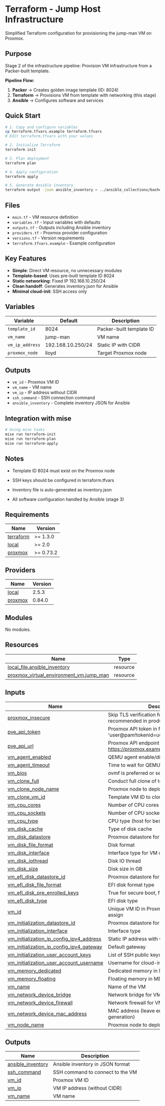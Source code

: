 # Terraform - Jump Host Infrastructure

Simplified Terraform configuration for provisioning the jump-man VM on Proxmox.

## Purpose

Stage 2 of the infrastructure pipeline: Provision VM infrastructure from a Packer-built template.

**Pipeline Flow:**

1. **Packer** → Creates golden image template (ID: 8024)
1. **Terraform** → Provisions VM from template with networking (this stage)
1. **Ansible** → Configures software and services

## Quick Start

```bash
# 1. Copy and configure variables
cp terraform.tfvars.example terraform.tfvars
# Edit terraform.tfvars with your values

# 2. Initialize Terraform
terraform init

# 3. Plan deployment
terraform plan

# 4. Apply configuration
terraform apply

# 5. Generate Ansible inventory
terraform output -json ansible_inventory > ../ansible_collections/basher83/automation_server/inventory/inventory.json
```

## Files

- `main.tf` - VM resource definition
- `variables.tf` - Input variables with defaults
- `outputs.tf` - Outputs including Ansible inventory
- `providers.tf` - Proxmox provider configuration
- `versions.tf` - Version requirements
- `terraform.tfvars.example` - Example configuration

## Key Features

- **Simple**: Direct VM resource, no unnecessary modules
- **Template-based**: Uses pre-built template ID 8024
- **Static networking**: Fixed IP 192.168.10.250/24
- **Clean handoff**: Generates inventory.json for Ansible
- **Minimal cloud-init**: SSH access only

## Variables

| Variable        | Default           | Description              |
| --------------- | ----------------- | ------------------------ |
| `template_id`   | 8024              | Packer-built template ID |
| `vm_name`       | jump-man          | VM name                  |
| `vm_ip_address` | 192.168.10.250/24 | Static IP with CIDR      |
| `proxmox_node`  | lloyd             | Target Proxmox node      |

## Outputs

- `vm_id` - Proxmox VM ID
- `vm_name` - VM name
- `vm_ip` - IP address without CIDR
- `ssh_command` - SSH connection command
- `ansible_inventory` - Complete inventory JSON for Ansible

## Integration with mise

```bash
# Using mise tasks
mise run terraform-init
mise run terraform-plan
mise run terraform-apply
```

## Notes

- Template ID 8024 must exist on the Proxmox node
- SSH keys should be configured in terraform.tfvars
- Inventory file is auto-generated as inventory.json
- All software configuration handled by Ansible (stage 3)

    <!-- BEGIN_TF_DOCS -->
## Requirements

| Name | Version |
|------|---------|
| <a name="requirement_terraform"></a> [terraform](#requirement\_terraform) | >= 1.3.0 |
| <a name="requirement_local"></a> [local](#requirement\_local) | >= 2.0 |
| <a name="requirement_proxmox"></a> [proxmox](#requirement\_proxmox) | >= 0.73.2 |

## Providers

| Name | Version |
|------|---------|
| <a name="provider_local"></a> [local](#provider\_local) | 2.5.3 |
| <a name="provider_proxmox"></a> [proxmox](#provider\_proxmox) | 0.84.0 |

## Modules

No modules.

## Resources

| Name | Type |
|------|------|
| [local_file.ansible_inventory](https://registry.terraform.io/providers/hashicorp/local/latest/docs/resources/file) | resource |
| [proxmox_virtual_environment_vm.jump_man](https://registry.terraform.io/providers/bpg/proxmox/latest/docs/resources/virtual_environment_vm) | resource |

## Inputs

| Name | Description | Type | Default | Required |
|------|-------------|------|---------|:--------:|
| <a name="input_proxmox_insecure"></a> [proxmox\_insecure](#input\_proxmox\_insecure) | Skip TLS verification for Proxmox API (not recommended in production) | `bool` | `false` | no |
| <a name="input_pve_api_token"></a> [pve\_api\_token](#input\_pve\_api\_token) | Proxmox API token in format 'user@pam!tokenid=uuid' | `string` | n/a | yes |
| <a name="input_pve_api_url"></a> [pve\_api\_url](#input\_pve\_api\_url) | Proxmox API endpoint URL (e.g., https://proxmox.example.com:8006/api2/json) | `string` | n/a | yes |
| <a name="input_vm_agent_enabled"></a> [vm\_agent\_enabled](#input\_vm\_agent\_enabled) | QEMU agent enable/disable | `string` | `"true"` | no |
| <a name="input_vm_agent_timeout"></a> [vm\_agent\_timeout](#input\_vm\_agent\_timeout) | Time to wait for QEMU agent to initialize | `string` | `"15m"` | no |
| <a name="input_vm_bios"></a> [vm\_bios](#input\_vm\_bios) | ovmf is preferred or seabios | `string` | `"ovmf"` | no |
| <a name="input_vm_clone_full"></a> [vm\_clone\_full](#input\_vm\_clone\_full) | Conduct full clone of template vs linked clone | `string` | `"true"` | no |
| <a name="input_vm_clone_node_name"></a> [vm\_clone\_node\_name](#input\_vm\_clone\_node\_name) | Proxmox node to deploy the VM on | `string` | `""` | no |
| <a name="input_vm_clone_vm_id"></a> [vm\_clone\_vm\_id](#input\_vm\_clone\_vm\_id) | Template VM ID to clone from | `number` | `"2001"` | no |
| <a name="input_vm_cpu_cores"></a> [vm\_cpu\_cores](#input\_vm\_cpu\_cores) | Number of CPU cores | `number` | `2` | no |
| <a name="input_vm_cpu_sockets"></a> [vm\_cpu\_sockets](#input\_vm\_cpu\_sockets) | Number of CPU sockets | `number` | `1` | no |
| <a name="input_vm_cpu_type"></a> [vm\_cpu\_type](#input\_vm\_cpu\_type) | CPU type (host for best performance) | `string` | `"host"` | no |
| <a name="input_vm_disk_cache"></a> [vm\_disk\_cache](#input\_vm\_disk\_cache) | Type of disk cache | `string` | `"writeback"` | no |
| <a name="input_vm_disk_datastore"></a> [vm\_disk\_datastore](#input\_vm\_disk\_datastore) | Proxmox datastore for VM disk and cloud-init | `string` | `"local-lvm"` | no |
| <a name="input_vm_disk_file_format"></a> [vm\_disk\_file\_format](#input\_vm\_disk\_file\_format) | Disk format | `string` | `"raw"` | no |
| <a name="input_vm_disk_interface"></a> [vm\_disk\_interface](#input\_vm\_disk\_interface) | Interface type for VM disk | `string` | `"scsi0"` | no |
| <a name="input_vm_disk_iothread"></a> [vm\_disk\_iothread](#input\_vm\_disk\_iothread) | Disk IO thread | `string` | `"false"` | no |
| <a name="input_vm_disk_size"></a> [vm\_disk\_size](#input\_vm\_disk\_size) | Disk size in GB | `number` | `32` | no |
| <a name="input_vm_efi_disk_datastore_id"></a> [vm\_efi\_disk\_datastore\_id](#input\_vm\_efi\_disk\_datastore\_id) | Proxmox datastore for VM disk | `string` | `"local-lvm"` | no |
| <a name="input_vm_efi_disk_file_format"></a> [vm\_efi\_disk\_file\_format](#input\_vm\_efi\_disk\_file\_format) | EFI disk format type | `string` | `"raw"` | no |
| <a name="input_vm_efi_disk_pre_enrolled_keys"></a> [vm\_efi\_disk\_pre\_enrolled\_keys](#input\_vm\_efi\_disk\_pre\_enrolled\_keys) | True for secure boot, false if not | `string` | `"false"` | no |
| <a name="input_vm_efi_disk_type"></a> [vm\_efi\_disk\_type](#input\_vm\_efi\_disk\_type) | EFI disk type | `string` | `"4m"` | no |
| <a name="input_vm_id"></a> [vm\_id](#input\_vm\_id) | Unique VM ID in Proxmox, blank will auto assign | `number` | `"2001"` | no |
| <a name="input_vm_initialization_datastore_id"></a> [vm\_initialization\_datastore\_id](#input\_vm\_initialization\_datastore\_id) | Proxmox datastore for cloud-init | `string` | `"local-lvm"` | no |
| <a name="input_vm_initialization_interface"></a> [vm\_initialization\_interface](#input\_vm\_initialization\_interface) | Interface type | `string` | `"ide0"` | no |
| <a name="input_vm_initialization_ip_config_ipv4_address"></a> [vm\_initialization\_ip\_config\_ipv4\_address](#input\_vm\_initialization\_ip\_config\_ipv4\_address) | Static IP address with CIDR notation | `string` | `"192.168.10.250/24"` | no |
| <a name="input_vm_initialization_ip_config_ipv4_gateway"></a> [vm\_initialization\_ip\_config\_ipv4\_gateway](#input\_vm\_initialization\_ip\_config\_ipv4\_gateway) | Default gateway | `string` | `"192.168.10.1"` | no |
| <a name="input_vm_initialization_user_account_keys"></a> [vm\_initialization\_user\_account\_keys](#input\_vm\_initialization\_user\_account\_keys) | List of SSH public keys for authentication | `list(string)` | `[]` | no |
| <a name="input_vm_initialization_user_account_username"></a> [vm\_initialization\_user\_account\_username](#input\_vm\_initialization\_user\_account\_username) | Username for cloud-init SSH access | `string` | `"ansible"` | no |
| <a name="input_vm_memory_dedicated"></a> [vm\_memory\_dedicated](#input\_vm\_memory\_dedicated) | Dedicated memory in MB | `number` | `2048` | no |
| <a name="input_vm_memory_floating"></a> [vm\_memory\_floating](#input\_vm\_memory\_floating) | Floating memory in MB for ballooning | `number` | `2048` | no |
| <a name="input_vm_name"></a> [vm\_name](#input\_vm\_name) | Name of the VM | `string` | `"jump-man"` | no |
| <a name="input_vm_network_device_bridge"></a> [vm\_network\_device\_bridge](#input\_vm\_network\_device\_bridge) | Network bridge for VM | `string` | `"vmbr0"` | no |
| <a name="input_vm_network_device_firewall"></a> [vm\_network\_device\_firewall](#input\_vm\_network\_device\_firewall) | Network firewall for VM | `string` | `"false"` | no |
| <a name="input_vm_network_device_mac_address"></a> [vm\_network\_device\_mac\_address](#input\_vm\_network\_device\_mac\_address) | MAC address (leave empty for auto-generation) | `string` | `""` | no |
| <a name="input_vm_node_name"></a> [vm\_node\_name](#input\_vm\_node\_name) | Proxmox node to deploy the VM on | `string` | `""` | no |

## Outputs

| Name | Description |
|------|-------------|
| <a name="output_ansible_inventory"></a> [ansible\_inventory](#output\_ansible\_inventory) | Ansible inventory in JSON format |
| <a name="output_ssh_command"></a> [ssh\_command](#output\_ssh\_command) | SSH command to connect to the VM |
| <a name="output_vm_id"></a> [vm\_id](#output\_vm\_id) | Proxmox VM ID |
| <a name="output_vm_ip"></a> [vm\_ip](#output\_vm\_ip) | VM IP address (without CIDR) |
| <a name="output_vm_name"></a> [vm\_name](#output\_vm\_name) | VM name |
<!-- END_TF_DOCS -->
